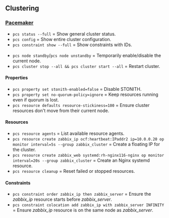 ## Clustering

### [Pacemaker](https://clusterlabs.org/pacemaker/doc/)

- `pcs status --full` = Show general cluster status.
- `pcs config` = Show entire cluster configuration.
- `pcs constraint show --full` = Show constraints with IDs.
<br><br>
- `pcs node standby`/`pcs node unstandby` = Temporarily enable/disable the current node.
- `pcs cluster stop --all && pcs cluster start --all` = Restart cluster.

#### Properties
- `pcs property set stonith-enabled=false` = Disable STONITH.
- `pcs property set no-quorum-policy=ignore` = Keep resources running even if quorum is lost.
- `pcs resource defaults resource-stickiness=100` = Ensure cluster resources don't move from their current node.

#### Resources
- `pcs resource agents` = List available resource agents.
- `pcs resource create zabbix_ip ocf:heartbeat:IPaddr2 ip=10.0.0.20 op monitor interval=5s --group zabbix_cluster` = Create a floating IP for the cluster.
- `pcs resource create zabbix_web systemd:rh-nginx116-nginx op monitor interval=20s --group zabbix_cluster` = Create an Nginx systemd resource.
- `pcs resource cleanup` = Reset failed or stopped resources.

#### Constraints
- `pcs constraint order zabbix_ip then zabbix_server` = Ensure the *zabbix_ip* resource starts before *zabbix_server*.
- `pcs constraint colocation add zabbix_ip with zabbix_server INFINITY` = Ensure *zabbix_ip* resource is on the same node as *zabbix_server*.
